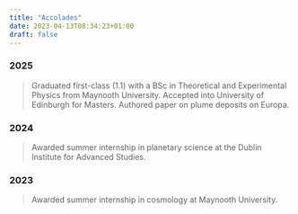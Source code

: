 ```yaml
---
title: "Accolades"
date: 2023-04-13T08:34:23+01:00
draft: false
---
```


### 2025
> Graduated first-class (1.1) with a BSc in Theoretical and Experimental Physics from Maynooth University.
> Accepted into University of Edinburgh for Masters.
> Authored paper on plume deposits on Europa.

### 2024
> Awarded summer internship in planetary science at the Dublin Institute for Advanced Studies.

### 2023
> Awarded summer internship in cosmology at Maynooth University.
